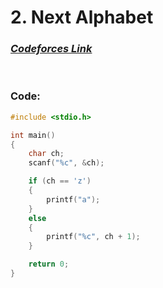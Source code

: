 # 2. Next Alphabet

### [*Codeforces Link*](https://codeforces.com/group/MWSDmqGsZm/contest/326175/problem/C)


<br> 

### Code:

```c
#include <stdio.h>

int main()
{
    char ch;
    scanf("%c", &ch);

    if (ch == 'z')
    {
        printf("a");
    }
    else
    {
        printf("%c", ch + 1);
    }

    return 0;
}
```